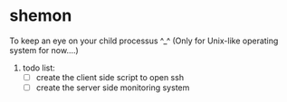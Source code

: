 # shemon
To keep an eye on your child processus ^_^ (Only for Unix-like operating system for now....)


1. todo list:
    - [ ] create the client side script to open ssh
    - [ ] create the server side monitoring system

